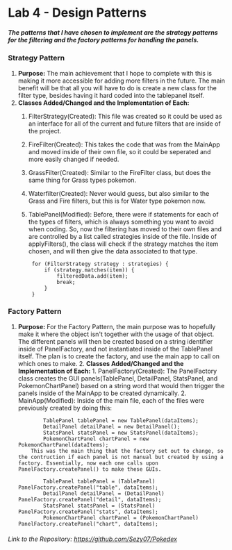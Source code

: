 # Lab 4 - Design Patterns

##### The patterns that I have chosen to implement are the strategy patterns for the filtering and the factory patterns for handling the panels. 

### **Strategy Pattern**
   1. **Purpose:** The main achievement that I hope to complete with this is making it more accessible for adding more filters in the future. The main benefit will be that all you will have to do is create a new class for the filter type, besides having it hard coded into the tablepanel itself.
   2. **Classes Added/Changed and the Implementation of Each:** 
        1. FilterStrategy(Created): This file was created so it could be used as an interface for all of the current and future filters that are inside of the project. 
        2. FireFilter(Created): This takes the code that was from the MainApp and moved inside of their own file, so it could be seperated and more easily changed if needed. 
        3. GrassFilter(Created): Similar to the FireFilter class, but does the same thing for Grass types pokemon. 
        4. Waterfilter(Created): Never would guess, but also similar to the Grass and Fire filters, but this is for Water type pokemon now. 
        5. TablePanel(Modified): Before, there were if statements for each of the types of filters, which is always something you want to avoid when coding. So, now the filtering has moved to their own files and are controlled by a list called strategies inside of the file. Inside of applyFilters(), the class will check if the strategy matches the item chosen, and will then give the data associated to that type. 

                for (FilterStrategy strategy : strategies) {
                    if (strategy.matches(item)) {
                        filteredData.add(item);                    
                        break;
                    }
                }

### **Factory Pattern**
 1. **Purpose:** For the Factory Pattern, the main purpose was to hopefully make it where the object isn't together with the usage of that object. The different panels will then be created based on a string identifier inside of PanelFactory, and not instantiated inside of the TablePanel itself. The plan is to create the factory, and use the main app to call on which ones to make.
    2. **Classes Added/Changed and the Implementation of Each:**
        1. PanelFactory(Created): The PanelFactory class creates the GUI panels(TablePanel, DetailPanel, StatsPanel, and PokemonChartPanel) based on a string word that would then trigger the panels inside of the MainApp to be created dynamically. 
        2. MainApp(Modified): Inside of the main file, each of the files were previously created by doing this:
        
                TablePanel tablePanel = new TablePanel(dataItems);
                DetailPanel detailPanel = new DetailPanel(); 
                StatsPanel statsPanel = new StatsPanel(dataItems);
                PokemonChartPanel chartPanel = new PokemonChartPanel(dataItems); 
            This was the main thing that the factory set out to change, so the contruction if each panel is not manual but created by using a factory. Essentially, now each one calls upon PanelFactory.createPanel() to make these GUIs.
                    
                TablePanel tablePanel = (TablePanel) PanelFactory.createPanel("table", dataItems);
                DetailPanel detailPanel = (DetailPanel) PanelFactory.createPanel("detail", dataItems);                
                StatsPanel statsPanel = (StatsPanel) PanelFactory.createPanel("stats", dataItems);
                PokemonChartPanel chartPanel = (PokemonChartPanel) PanelFactory.createPanel("chart", dataItems);

###### Link to the Repository: https://github.com/Sezy07/Pokedex